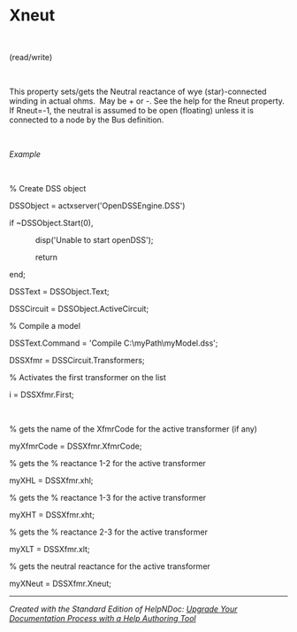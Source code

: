 # Xneut

&nbsp;

(read/write)

&nbsp;

This property sets/gets the Neutral reactance of wye (star)-connected winding in actual ohms.&nbsp; May be + or -. See the help for the Rneut property.&nbsp; If Rneut=-1, the neutral is assumed to be open (floating) unless it is connected to a node by the Bus definition.

&nbsp;

*Example*

&nbsp;

% Create DSS object

DSSObject = actxserver('OpenDSSEngine.DSS')

if ~DSSObject.Start(0),

&nbsp; &nbsp; &nbsp; &nbsp; &nbsp; &nbsp; disp('Unable to start openDSS');

&nbsp; &nbsp; &nbsp; &nbsp; &nbsp; &nbsp; return

end;

DSSText = DSSObject.Text;

DSSCircuit = DSSObject.ActiveCircuit;

% Compile a model &nbsp; &nbsp;

DSSText.Command = 'Compile C:\\myPath\\myModel.dss';

DSSXfmr = DSSCircuit.Transformers;

% Activates the first transformer on the list

i = DSSXfmr.First;

&nbsp;

% gets the name of the XfmrCode for the active transformer (if any)

myXfmrCode = DSSXfmr.XfmrCode;

% gets the % reactance 1-2 for the active transformer

myXHL = DSSXfmr.xhl;

% gets the % reactance 1-3 for the active transformer

myXHT = DSSXfmr.xht;

% gets the % reactance 2-3 for the active transformer

myXLT = DSSXfmr.xlt;

% gets the neutral reactance for the active transformer

myXNeut = DSSXfmr.Xneut;

***
_Created with the Standard Edition of HelpNDoc: [Upgrade Your Documentation Process with a Help Authoring Tool](<https://www.helpndoc.com/news-and-articles/2022-09-27-why-use-a-help-authoring-tool-instead-of-microsoft-word-to-produce-high-quality-documentation/>)_

